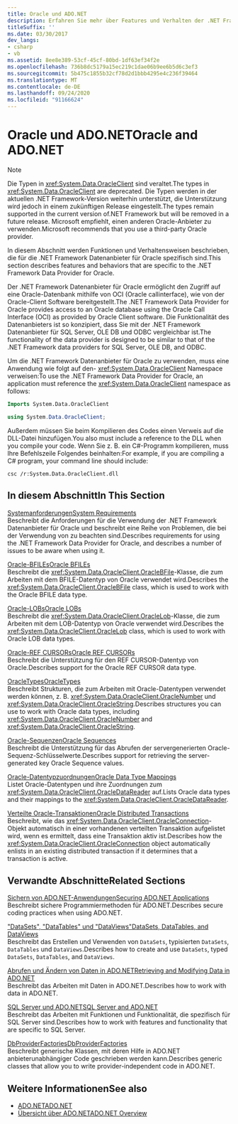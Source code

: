 ```yaml
---
title: Oracle und ADO.NET
description: Erfahren Sie mehr über Features und Verhalten der .NET Framework Datenanbieter für Oracle, die den Zugriff auf eine Oracle-Datenbank mithilfe der Oracle-Benutzeroberfläche ermöglicht.
titleSuffix: ''
ms.date: 03/30/2017
dev_langs:
- csharp
- vb
ms.assetid: 8ee8e389-53cf-45cf-80bd-1df63ef34f2e
ms.openlocfilehash: 736b8dc5179a15ec219c1dae06b9ee6b5d6c3ef3
ms.sourcegitcommit: 5b475c1855b32cf78d2d1bbb4295e4c236f39464
ms.translationtype: MT
ms.contentlocale: de-DE
ms.lasthandoff: 09/24/2020
ms.locfileid: "91166624"
---
```

# <a name="oracle-and-adonet"></a><span data-ttu-id="f1580-103">Oracle und ADO.NET</span><span class="sxs-lookup"><span data-stu-id="f1580-103">Oracle and ADO.NET</span></span>

> [!NOTE]
> <span data-ttu-id="f1580-104">Die Typen in <xref:System.Data.OracleClient> sind veraltet.</span><span class="sxs-lookup"><span data-stu-id="f1580-104">The types in <xref:System.Data.OracleClient> are deprecated.</span></span> <span data-ttu-id="f1580-105">Die Typen werden in der aktuellen .NET Framework-Version weiterhin unterstützt, die Unterstützung wird jedoch in einem zukünftigen Release eingestellt.</span><span class="sxs-lookup"><span data-stu-id="f1580-105">The types remain supported in the current version of.NET Framework but will be removed in a future release.</span></span> <span data-ttu-id="f1580-106">Microsoft empfiehlt, einen anderen Oracle-Anbieter zu verwenden.</span><span class="sxs-lookup"><span data-stu-id="f1580-106">Microsoft recommends that you use a third-party Oracle provider.</span></span>  
  
 <span data-ttu-id="f1580-107">In diesem Abschnitt werden Funktionen und Verhaltensweisen beschrieben, die für die .NET Framework Datenanbieter für Oracle spezifisch sind.</span><span class="sxs-lookup"><span data-stu-id="f1580-107">This section describes features and behaviors that are specific to the .NET Framework Data Provider for Oracle.</span></span>  
  
 <span data-ttu-id="f1580-108">Der .NET Framework Datenanbieter für Oracle ermöglicht den Zugriff auf eine Oracle-Datenbank mithilfe von OCI (Oracle callinterface), wie von der Oracle-Client Software bereitgestellt.</span><span class="sxs-lookup"><span data-stu-id="f1580-108">The .NET Framework Data Provider for Oracle provides access to an Oracle database using the Oracle Call Interface (OCI) as provided by Oracle Client software.</span></span> <span data-ttu-id="f1580-109">Die Funktionalität des Datenanbieters ist so konzipiert, dass Sie mit der .NET Framework Datenanbieter für SQL Server, OLE DB und ODBC vergleichbar ist.</span><span class="sxs-lookup"><span data-stu-id="f1580-109">The functionality of the data provider is designed to be similar to that of the .NET Framework data providers for SQL Server, OLE DB, and ODBC.</span></span>  
  
 <span data-ttu-id="f1580-110">Um die .NET Framework Datenanbieter für Oracle zu verwenden, muss eine Anwendung wie folgt auf den- <xref:System.Data.OracleClient> Namespace verweisen:</span><span class="sxs-lookup"><span data-stu-id="f1580-110">To use the .NET Framework Data Provider for Oracle, an application must reference the <xref:System.Data.OracleClient> namespace as follows:</span></span>  
  
```vb  
Imports System.Data.OracleClient  
```  
  
```csharp  
using System.Data.OracleClient;  
```  
  
 <span data-ttu-id="f1580-111">Außerdem müssen Sie beim Kompilieren des Codes einen Verweis auf die DLL-Datei hinzufügen.</span><span class="sxs-lookup"><span data-stu-id="f1580-111">You also must include a reference to the DLL when you compile your code.</span></span> <span data-ttu-id="f1580-112">Wenn Sie z. B. ein C#-Programm kompilieren, muss Ihre Befehlszeile Folgendes beinhalten:</span><span class="sxs-lookup"><span data-stu-id="f1580-112">For example, if you are compiling a C# program, your command line should include:</span></span>  
  
```console
csc /r:System.Data.OracleClient.dll  
```  
  
## <a name="in-this-section"></a><span data-ttu-id="f1580-113">In diesem Abschnitt</span><span class="sxs-lookup"><span data-stu-id="f1580-113">In This Section</span></span>  

 [<span data-ttu-id="f1580-114">Systemanforderungen</span><span class="sxs-lookup"><span data-stu-id="f1580-114">System Requirements</span></span>](system-requirements-for-the-dotnet-data-provider-for-oracle.md)  
 <span data-ttu-id="f1580-115">Beschreibt die Anforderungen für die Verwendung der .NET Framework Datenanbieter für Oracle und beschreibt eine Reihe von Problemen, die bei der Verwendung von zu beachten sind.</span><span class="sxs-lookup"><span data-stu-id="f1580-115">Describes requirements for using the .NET Framework Data Provider for Oracle, and describes a number of issues to be aware when using it.</span></span>  
  
 [<span data-ttu-id="f1580-116">Oracle-BFILEs</span><span class="sxs-lookup"><span data-stu-id="f1580-116">Oracle BFILEs</span></span>](oracle-bfiles.md)  
 <span data-ttu-id="f1580-117">Beschreibt die <xref:System.Data.OracleClient.OracleBFile>-Klasse, die zum Arbeiten mit dem BFILE-Datentyp von Oracle verwendet wird.</span><span class="sxs-lookup"><span data-stu-id="f1580-117">Describes the <xref:System.Data.OracleClient.OracleBFile> class, which is used to work with the Oracle BFILE data type.</span></span>  
  
 [<span data-ttu-id="f1580-118">Oracle-LOBs</span><span class="sxs-lookup"><span data-stu-id="f1580-118">Oracle LOBs</span></span>](oracle-lobs.md)  
 <span data-ttu-id="f1580-119">Beschreibt die <xref:System.Data.OracleClient.OracleLob>-Klasse, die zum Arbeiten mit dem LOB-Datentyp von Oracle verwendet wird.</span><span class="sxs-lookup"><span data-stu-id="f1580-119">Describes the <xref:System.Data.OracleClient.OracleLob> class, which is used to work with Oracle LOB data types.</span></span>  
  
 [<span data-ttu-id="f1580-120">Oracle-REF CURSORs</span><span class="sxs-lookup"><span data-stu-id="f1580-120">Oracle REF CURSORs</span></span>](oracle-ref-cursors.md)  
 <span data-ttu-id="f1580-121">Beschreibt die Unterstützung für den REF CURSOR-Datentyp von Oracle.</span><span class="sxs-lookup"><span data-stu-id="f1580-121">Describes support for the Oracle REF CURSOR data type.</span></span>  
  
 [<span data-ttu-id="f1580-122">OracleTypes</span><span class="sxs-lookup"><span data-stu-id="f1580-122">OracleTypes</span></span>](oracletypes.md)  
 <span data-ttu-id="f1580-123">Beschreibt Strukturen, die zum Arbeiten mit Oracle-Datentypen verwendet werden können, z. B. <xref:System.Data.OracleClient.OracleNumber> und <xref:System.Data.OracleClient.OracleString>.</span><span class="sxs-lookup"><span data-stu-id="f1580-123">Describes structures you can use to work with Oracle data types, including <xref:System.Data.OracleClient.OracleNumber> and <xref:System.Data.OracleClient.OracleString>.</span></span>  
  
 [<span data-ttu-id="f1580-124">Oracle-Sequenzen</span><span class="sxs-lookup"><span data-stu-id="f1580-124">Oracle Sequences</span></span>](oracle-sequences.md)  
 <span data-ttu-id="f1580-125">Beschreibt die Unterstützung für das Abrufen der servergenerierten Oracle-Sequenz-Schlüsselwerte.</span><span class="sxs-lookup"><span data-stu-id="f1580-125">Describes support for retrieving the server-generated key Oracle Sequence values.</span></span>  
  
 [<span data-ttu-id="f1580-126">Oracle-Datentypzuordnungen</span><span class="sxs-lookup"><span data-stu-id="f1580-126">Oracle Data Type Mappings</span></span>](oracle-data-type-mappings.md)  
 <span data-ttu-id="f1580-127">Listet Oracle-Datentypen und ihre Zuordnungen zum <xref:System.Data.OracleClient.OracleDataReader> auf.</span><span class="sxs-lookup"><span data-stu-id="f1580-127">Lists Oracle data types and their mappings to the <xref:System.Data.OracleClient.OracleDataReader>.</span></span>  
  
 [<span data-ttu-id="f1580-128">Verteilte Oracle-Transaktionen</span><span class="sxs-lookup"><span data-stu-id="f1580-128">Oracle Distributed Transactions</span></span>](oracle-distributed-transactions.md)  
 <span data-ttu-id="f1580-129">Beschreibt, wie das <xref:System.Data.OracleClient.OracleConnection>-Objekt automatisch in einer vorhandenen verteilten Transaktion aufgelistet wird, wenn es ermittelt, dass eine Transaktion aktiv ist.</span><span class="sxs-lookup"><span data-stu-id="f1580-129">Describes how the <xref:System.Data.OracleClient.OracleConnection> object automatically enlists in an existing distributed transaction if it determines that a transaction is active.</span></span>  
  
## <a name="related-sections"></a><span data-ttu-id="f1580-130">Verwandte Abschnitte</span><span class="sxs-lookup"><span data-stu-id="f1580-130">Related Sections</span></span>  

 [<span data-ttu-id="f1580-131">Sichern von ADO.NET-Anwendungen</span><span class="sxs-lookup"><span data-stu-id="f1580-131">Securing ADO.NET Applications</span></span>](securing-ado-net-applications.md)  
 <span data-ttu-id="f1580-132">Beschreibt sichere Programmiermethoden für ADO.NET.</span><span class="sxs-lookup"><span data-stu-id="f1580-132">Describes secure coding practices when using ADO.NET.</span></span>  
  
 [<span data-ttu-id="f1580-133">"DataSets", "DataTables" und "DataViews"</span><span class="sxs-lookup"><span data-stu-id="f1580-133">DataSets, DataTables, and DataViews</span></span>](./dataset-datatable-dataview/index.md)  
 <span data-ttu-id="f1580-134">Beschreibt das Erstellen und Verwenden von `DataSets`, typisierten `DataSets`, `DataTables` und `DataViews`.</span><span class="sxs-lookup"><span data-stu-id="f1580-134">Describes how to create and use `DataSets`, typed `DataSets`, `DataTables`, and `DataViews`.</span></span>  
  
 [<span data-ttu-id="f1580-135">Abrufen und Ändern von Daten in ADO.NET</span><span class="sxs-lookup"><span data-stu-id="f1580-135">Retrieving and Modifying Data in ADO.NET</span></span>](retrieving-and-modifying-data.md)  
 <span data-ttu-id="f1580-136">Beschreibt das Arbeiten mit Daten in ADO.NET.</span><span class="sxs-lookup"><span data-stu-id="f1580-136">Describes how to work with data in ADO.NET.</span></span>  
  
 [<span data-ttu-id="f1580-137">SQL Server und ADO.NET</span><span class="sxs-lookup"><span data-stu-id="f1580-137">SQL Server and ADO.NET</span></span>](./sql/index.md)  
 <span data-ttu-id="f1580-138">Beschreibt das Arbeiten mit Funktionen und Funktionalität, die spezifisch für SQL Server sind.</span><span class="sxs-lookup"><span data-stu-id="f1580-138">Describes how to work with features and functionality that are specific to SQL Server.</span></span>  
  
 [<span data-ttu-id="f1580-139">DbProviderFactories</span><span class="sxs-lookup"><span data-stu-id="f1580-139">DbProviderFactories</span></span>](dbproviderfactories.md)  
 <span data-ttu-id="f1580-140">Beschreibt generische Klassen, mit deren Hilfe in ADO.NET anbieterunabhängiger Code geschrieben werden kann.</span><span class="sxs-lookup"><span data-stu-id="f1580-140">Describes generic classes that allow you to write provider-independent code in ADO.NET.</span></span>  
  
## <a name="see-also"></a><span data-ttu-id="f1580-141">Weitere Informationen</span><span class="sxs-lookup"><span data-stu-id="f1580-141">See also</span></span>

- [<span data-ttu-id="f1580-142">ADO.NET</span><span class="sxs-lookup"><span data-stu-id="f1580-142">ADO.NET</span></span>](index.md)
- [<span data-ttu-id="f1580-143">Übersicht über ADO.NET</span><span class="sxs-lookup"><span data-stu-id="f1580-143">ADO.NET Overview</span></span>](ado-net-overview.md)
